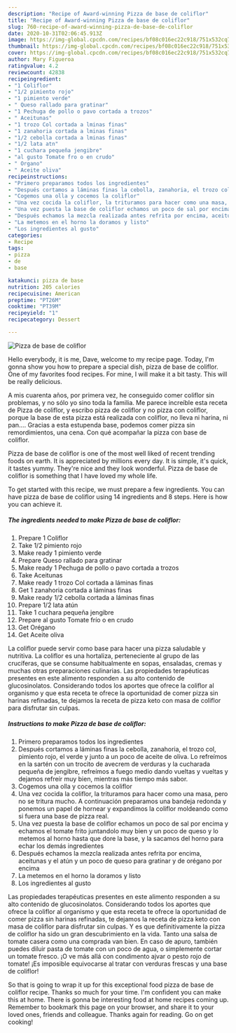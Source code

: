 ```yaml
---
description: "Recipe of Award-winning Pizza de base de coliflor"
title: "Recipe of Award-winning Pizza de base de coliflor"
slug: 760-recipe-of-award-winning-pizza-de-base-de-coliflor
date: 2020-10-31T02:06:45.913Z
image: https://img-global.cpcdn.com/recipes/bf08c016ec22c918/751x532cq70/pizza-de-base-de-coliflor-foto-principal.jpg
thumbnail: https://img-global.cpcdn.com/recipes/bf08c016ec22c918/751x532cq70/pizza-de-base-de-coliflor-foto-principal.jpg
cover: https://img-global.cpcdn.com/recipes/bf08c016ec22c918/751x532cq70/pizza-de-base-de-coliflor-foto-principal.jpg
author: Mary Figueroa
ratingvalue: 4.2
reviewcount: 42838
recipeingredient:
- "1 Coliflor"
- "1/2 pimiento rojo"
- "1 pimiento verde"
- " Queso rallado para gratinar"
- "1 Pechuga de pollo o pavo cortada a trozos"
- " Aceitunas"
- "1 trozo Col cortada a lminas finas"
- "1 zanahoria cortada a lminas finas"
- "1/2 cebolla cortada a lminas finas"
- "1/2 lata atn"
- "1 cuchara pequeña jengibre"
- "al gusto Tomate fro o en crudo"
- " Organo"
- " Aceite oliva"
recipeinstructions:
- "Primero preparamos todos los ingredientes"
- "Después cortamos a láminas finas la cebolla, zanahoria, el trozo col, pimiento rojo, el verde y junto a un poco de aceite de oliva. Lo refreímos en la sartén con un trocito de avecrem de verduras y la cucharada pequeña de jengibre, refreímos a fuego medio dando vueltas y vueltas y dejamos refreír muy bien, mientras más tiempo más sabor."
- "Cogemos una olla y cocemos la coliflor"
- "Una vez cocida la coliflor, la trituramos para hacer como una masa, pero no se tritura mucho. A continuación preparamos una bandeja redonda y ponemos un papel de hornear y expandimos la coliflor moldeando como si fuera una base de pizza real."
- "Una vez puesta la base de coliflor echamos un poco de sal por encima y echamos el tomate frito juntandolo muy bien y un poco de queso y lo metemos al horno hasta que dore la base, y la sacamos del horno para echar los demás ingredientes"
- "Después echamos la mezcla realizada antes refrita por encima, aceitunas y el atún y un poco de queso para gratinar y de orégano por encima"
- "La metemos en el horno la doramos y listo"
- "Los ingredientes al gusto"
categories:
- Recipe
tags:
- pizza
- de
- base

katakunci: pizza de base 
nutrition: 205 calories
recipecuisine: American
preptime: "PT26M"
cooktime: "PT39M"
recipeyield: "1"
recipecategory: Dessert

---
```



![Pizza de base de coliflor](https://img-global.cpcdn.com/recipes/bf08c016ec22c918/751x532cq70/pizza-de-base-de-coliflor-foto-principal.jpg)

Hello everybody, it is me, Dave, welcome to my recipe page. Today, I'm gonna show you how to prepare a special dish, pizza de base de coliflor. One of my favorites food recipes. For mine, I will make it a bit tasty. This will be really delicious.

A mis cuarenta años, por primera vez, he conseguido comer coliflor sin problemas, y no sólo yo sino toda la familia. Me parece increíble esta receta de Pizza de coliflor, y escribo pizza de coliflor y no pizza con coliflor, porque la base de esta pizza está realizada con coliflor, no lleva ni harina, ni pan…. Gracias a esta estupenda base, podemos comer pizza sin remordimientos, una cena. Con qué acompañar la pizza con base de coliflor.

Pizza de base de coliflor is one of the most well liked of recent trending foods on earth. It is appreciated by millions every day. It is simple, it's quick, it tastes yummy. They're nice and they look wonderful. Pizza de base de coliflor is something that I have loved my whole life.


To get started with this recipe, we must prepare a few ingredients. You can have pizza de base de coliflor using 14 ingredients and 8 steps. Here is how you can achieve it.

<!--inarticleads1-->

##### The ingredients needed to make Pizza de base de coliflor:

1. Prepare 1 Coliflor
1. Take 1/2 pimiento rojo
1. Make ready 1 pimiento verde
1. Prepare  Queso rallado para gratinar
1. Make ready 1 Pechuga de pollo o pavo cortada a trozos
1. Take  Aceitunas
1. Make ready 1 trozo Col cortada a láminas finas
1. Get 1 zanahoria cortada a láminas finas
1. Make ready 1/2 cebolla cortada a láminas finas
1. Prepare 1/2 lata atún
1. Take 1 cuchara pequeña jengibre
1. Prepare al gusto Tomate frío o en crudo
1. Get  Orégano
1. Get  Aceite oliva


La coliflor puede servir como base para hacer una pizza saludable y nutritiva. La coliflor es una hortaliza, perteneciente al grupo de las crucíferas, que se consume habitualmente en sopas, ensaladas, cremas y muchas otras preparaciones culinarias. Las propiedades terapéuticas presentes en este alimento responden a su alto contenido de glucosinolatos. Considerando todos los aportes que ofrece la coliflor al organismo y que esta receta te ofrece la oportunidad de comer pizza sin harinas refinadas, te dejamos la receta de pizza keto con masa de coliflor para disfrutar sin culpas. 

<!--inarticleads2-->

##### Instructions to make Pizza de base de coliflor:

1. Primero preparamos todos los ingredientes
1. Después cortamos a láminas finas la cebolla, zanahoria, el trozo col, pimiento rojo, el verde y junto a un poco de aceite de oliva. Lo refreímos en la sartén con un trocito de avecrem de verduras y la cucharada pequeña de jengibre, refreímos a fuego medio dando vueltas y vueltas y dejamos refreír muy bien, mientras más tiempo más sabor.
1. Cogemos una olla y cocemos la coliflor
1. Una vez cocida la coliflor, la trituramos para hacer como una masa, pero no se tritura mucho. A continuación preparamos una bandeja redonda y ponemos un papel de hornear y expandimos la coliflor moldeando como si fuera una base de pizza real.
1. Una vez puesta la base de coliflor echamos un poco de sal por encima y echamos el tomate frito juntandolo muy bien y un poco de queso y lo metemos al horno hasta que dore la base, y la sacamos del horno para echar los demás ingredientes
1. Después echamos la mezcla realizada antes refrita por encima, aceitunas y el atún y un poco de queso para gratinar y de orégano por encima
1. La metemos en el horno la doramos y listo
1. Los ingredientes al gusto


Las propiedades terapéuticas presentes en este alimento responden a su alto contenido de glucosinolatos. Considerando todos los aportes que ofrece la coliflor al organismo y que esta receta te ofrece la oportunidad de comer pizza sin harinas refinadas, te dejamos la receta de pizza keto con masa de coliflor para disfrutar sin culpas. Y es que definitivamente la pizza de coliflor ha sido un gran descubrimiento en la vida. Tanto una salsa de tomate casera como una comprada van bien. En caso de apuro, también puedes diluir pasta de tomate con un poco de agua, o simplemente cortar un tomate fresco. ¡O ve más allá con condimento ajvar o pesto rojo de tomate! ¡Es imposible equivocarse al tratar con verduras frescas y una base de coliflor! 

So that is going to wrap it up for this exceptional food pizza de base de coliflor recipe. Thanks so much for your time. I'm confident you can make this at home. There is gonna be interesting food at home recipes coming up. Remember to bookmark this page on your browser, and share it to your loved ones, friends and colleague. Thanks again for reading. Go on get cooking!
